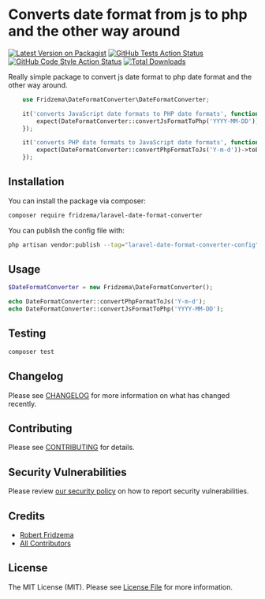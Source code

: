 # Converts date format from js to php and the other way around

[![Latest Version on Packagist](https://img.shields.io/packagist/v/fridzema/laravel-date-format-converter.svg?style=flat-square)](https://packagist.org/packages/fridzema/laravel-date-format-converter)
[![GitHub Tests Action Status](https://img.shields.io/github/actions/workflow/status/fridzema/laravel-date-format-converter/run-tests.yml?branch=main&label=tests&style=flat-square)](https://github.com/fridzema/laravel-date-format-converter/actions?query=workflow%3Arun-tests+branch%3Amain)
[![GitHub Code Style Action Status](https://img.shields.io/github/actions/workflow/status/fridzema/laravel-date-format-converter/fix-php-code-style-issues.yml?branch=main&label=code%20style&style=flat-square)](https://github.com/fridzema/laravel-date-format-converter/actions?query=workflow%3A"Fix+PHP+code+style+issues"+branch%3Amain)
[![Total Downloads](https://img.shields.io/packagist/dt/fridzema/laravel-date-format-converter.svg?style=flat-square)](https://packagist.org/packages/fridzema/laravel-date-format-converter)

Really simple package to convert js date format to php date format and the other way around.

```php
    use Fridzema\DateFormatConverter\DateFormatConverter;

    it('converts JavaScript date formats to PHP date formats', function () {
        expect(DateFormatConverter::convertJsFormatToPhp('YYYY-MM-DD'))->toEqual('Y-m-d');
    });

    it('converts PHP date formats to JavaScript date formats', function () {
        expect(DateFormatConverter::convertPhpFormatToJs('Y-m-d'))->toEqual('YYYY-MM-DD');
    });
```

## Installation

You can install the package via composer:

```bash
composer require fridzema/laravel-date-format-converter
```

You can publish the config file with:

```bash
php artisan vendor:publish --tag="laravel-date-format-converter-config"
```

## Usage

```php
$DateFormatConverter = new Fridzema\DateFormatConverter();

echo DateFormatConverter::convertPhpFormatToJs('Y-m-d');
echo DateFormatConverter::convertJsFormatToPhp('YYYY-MM-DD');
```

## Testing

```bash
composer test
```

## Changelog

Please see [CHANGELOG](CHANGELOG.md) for more information on what has changed recently.

## Contributing

Please see [CONTRIBUTING](CONTRIBUTING.md) for details.

## Security Vulnerabilities

Please review [our security policy](../../security/policy) on how to report security vulnerabilities.

## Credits

- [Robert Fridzema](https://github.com/fridzema)
- [All Contributors](../../contributors)

## License

The MIT License (MIT). Please see [License File](LICENSE.md) for more information.
